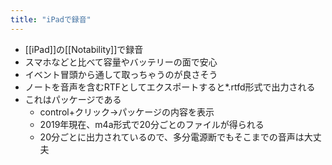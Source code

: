 ```yaml
---
title: "iPadで録音"
---
```


- [[iPad]]の[[Notability]]で録音
- スマホなどと比べて容量やバッテリーの面で安心
- イベント冒頭から通して取っちゃうのが良さそう
- ノートを音声を含むRTFとしてエクスポートすると*.rtfd形式で出力される
- これはパッケージである
    - control+クリック→パッケージの内容を表示
    - 2019年現在、m4a形式で20分ごとのファイルが得られる
    - 20分ごとに出力されているので、多分電源断でもそこまでの音声は大丈夫
